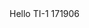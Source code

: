 <html>
<head>
	<title>Repozytorium lokalne</title>
</head>
<body>
	<div class="fajna"> Hello TI-1 171906</div>
</body>
</html>
